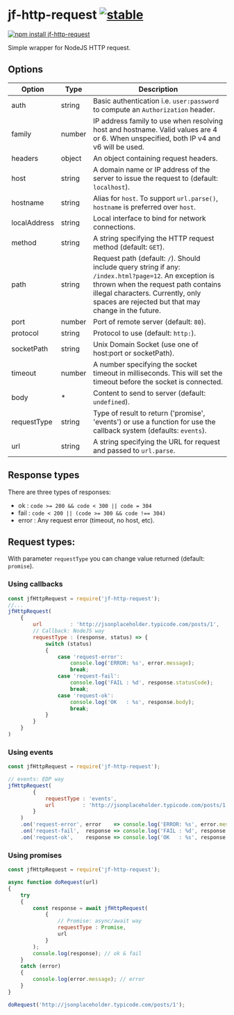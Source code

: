 # jf-http-request [![stable](http://badges.github.io/stability-badges/dist/stable.svg)](http://github.com/badges/stability-badges)

[![npm install jf-http-request](https://nodei.co/npm/jf-http-request.png?mini=true)](https://npmjs.org/package/jf-http-request/)

Simple wrapper for NodeJS HTTP request.

## Options

Option       |  Type  | Description
-------------|--------|--------------
auth         | string | Basic authentication i.e. `user:password` to compute an `Authorization` header.
family       | number | IP address family to use when resolving host and hostname. Valid values are 4 or 6. When unspecified, both IP v4 and v6 will be used.
headers      | object | An object containing request headers.
host         | string | A domain name or IP address of the server to issue the request to (default: `localhost`).
hostname     | string | Alias for `host`. To support `url.parse()`, `hostname` is preferred over `host`.
localAddress | string | Local interface to bind for network connections.
method       | string | A string specifying the HTTP request method (default: `GET`).
path         | string | Request path (default: `/`). Should include query string if any: `/index.html?page=12`. An exception is thrown when the request path contains illegal characters. Currently, only spaces are rejected but that may change in the future.
port         | number | Port of remote server (default: `80`).
protocol     | string | Protocol to use (default: `http:`).
socketPath   | string | Unix Domain Socket (use one of host:port or socketPath).
timeout      | number | A number specifying the socket timeout in milliseconds. This will set the timeout before the socket is connected.
body         | *      | Content to send to server (default: `undefined`).
requestType  | string | Type of result to return ('promise', 'events') or use a function for use the callback system (defaults: `events`).
url          | string | A string specifying the URL for request and passed to `url.parse`.


## Response types

There are three types of responses:

* ok    : `code >= 200 && code < 300 || code = 304`
* fail  : `code < 200 || (code >= 300 && code !== 304)`
* error : Any request error (timeout, no host, etc).

## Request types:

With parameter `requestType` you can change value returned (default: `promise`).

### Using callbacks

```js
const jfHttpRequest = require('jf-http-request');
//...
jfHttpRequest(
    {
        url         : 'http://jsonplaceholder.typicode.com/posts/1',
        // Callback: NodeJS way
        requestType : (response, status) => {
            switch (status)
            {
                case 'request-error':
                    console.log('ERROR: %s', error.message);
                    break;
                case 'request-fail':
                    console.log('FAIL : %d', response.statusCode);
                    break;
                case 'request-ok':
                    console.log('OK   : %s', response.body);
                    break;
            }
        }
    }
)
```

### Using events

```js
const jfHttpRequest = require('jf-http-request');

// events: EDP way
jfHttpRequest(
        {
            requestType : 'events',
            url         : 'http://jsonplaceholder.typicode.com/posts/1'
        }
    )
    .on('request-error', error    => console.log('ERROR: %s', error.message))
    .on('request-fail',  response => console.log('FAIL : %d', response.statusCode))
    .on('request-ok',    response => console.log('OK   : %s', response.body));
```

### Using promises

```js
const jfHttpRequest = require('jf-http-request');

async function doRequest(url)
{
    try 
    {
        const response = await jfHttpRequest(
            {
                // Promise: async/await way
                requestType : Promise,
                url
            }
        );
        console.log(response); // ok & fail
    }
    catch (error)
    {
        console.log(error.message); // error
    }
}

doRequest('http://jsonplaceholder.typicode.com/posts/1');
```
